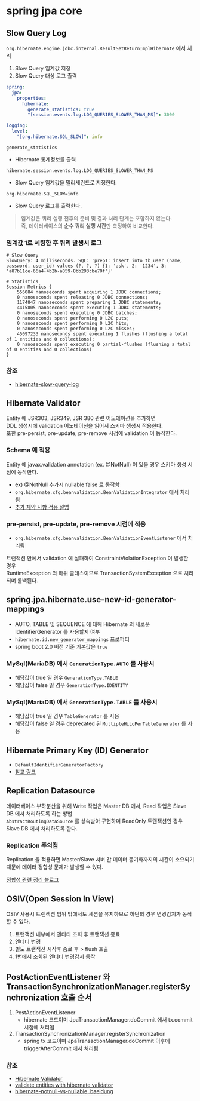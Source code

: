 # spring jpa core

## Slow Query Log
`org.hibernate.engine.jdbc.internal.ResultSetReturnImplHibernate` 에서 처리

1. Slow Query 임계값 지정
2. Slow Query 대상 로그 출력

```yaml
spring:
  jpa:
    properties:
      hibernate:
        generate_statistics: true
        "[session.events.log.LOG_QUERIES_SLOWER_THAN_MS]": 3000

logging:
  level:
    "[org.hibernate.SQL_SLOW]": info
```

`generate_statistics`
- Hibernate 통계정보를 출력

`hibernate.session.events.log.LOG_QUERIES_SLOWER_THAN_MS`
- Slow Query 임계값을 밀리세컨드로 지정한다.

`org.hibernate.SQL_SLOW=info`
- Slow Query 로그를 출력한다.

> 임계값은 쿼리 실행 전후의 준비 및 결과 처리 단계는 포함하지 않는다.  
> 즉, 데이터베이스의 **순수 쿼리 실행 시간**만 측정하여 비교한다.

### 임계값 1로 세팅한 후 쿼리 발생시 로그
```text
# Slow Query
SlowQuery: 4 milliseconds. SQL: 'prep1: insert into tb_user (name, password, user_id) values (?, ?, ?) {1: 'ask', 2: '1234', 3: 'a87b11ce-66a4-4b2b-a059-8bb293cbe70f'}'

# Statistics
Session Metrics {
    556084 nanoseconds spent acquiring 1 JDBC connections;
    0 nanoseconds spent releasing 0 JDBC connections;
    1174847 nanoseconds spent preparing 1 JDBC statements;
    4415805 nanoseconds spent executing 1 JDBC statements;
    0 nanoseconds spent executing 0 JDBC batches;
    0 nanoseconds spent performing 0 L2C puts;
    0 nanoseconds spent performing 0 L2C hits;
    0 nanoseconds spent performing 0 L2C misses;
    45097233 nanoseconds spent executing 1 flushes (flushing a total of 1 entities and 0 collections);
    0 nanoseconds spent executing 0 partial-flushes (flushing a total of 0 entities and 0 collections)
}
```

### 참조
- [hibernate-slow-query-log](https://vladmihalcea.com/hibernate-slow-query-log/)

## Hibernate Validator

Entity 에 JSR303, JSR349, JSR 380 관련 어노테이션을 추가하면  
DDL 생성시에 validation 어노테이션을 읽어서 스키마 생성시 적용한다.  
또한 pre-persist, pre-update, pre-remove 시점에 validation 이 동작한다.   

### Schema 에 적용

Entity 에 javax.validation annotation (ex. @NotNull) 이 있을 경우 스키마 생성 시점에 동작한다.    
- ex) @NotNull 추가시 nullable false 로 동작함
- `org.hibernate.cfg.beanvalidation.BeanValidationIntegrator` 에서 처리됨
- [추가 제약 사항 적용 설명](https://docs.jboss.org/hibernate/stable/validator/reference/en-US/html_single/#section-builtin-constraints)

### pre-persist, pre-update, pre-remove 시점에 적용

- `org.hibernate.cfg.beanvalidation.BeanValidationEventListener` 에서 처리됨

트랜잭션 안에서 validation 에 실패하여 ConstraintViolationException 이 발생한 경우  
RuntimeException 의 하위 클래스이므로 TransactionSystemException 으로 처리되며 롤백된다.

## spring.jpa.hibernate.use-new-id-generator-mappings

- AUTO, TABLE 및 SEQUENCE 에 대해 Hibernate 의 새로운 IdentifierGenerator 를 사용할지 여부
- `hibernate.id.new_generator_mappings` 프로퍼티
- spring boot 2.0 버전 기준 기본값은 `true` 

### MySql(MariaDB) 에서  `GenerationType.AUTO` 를 사용시

- 해당값이 true 일 경우 `GenerationType.TABLE`  
- 해당값이 false 일 경우  `GenerationType.IDENTITY`

### MySql(MariaDB) 에서  `GenerationType.TABLE` 를 사용시

- 해당값이 true 일 경우 `TableGenerator` 를 사용
- 해당값이 false 일 경우 deprecated 된 `MultipleHiLoPerTableGenerator` 를 사용

## Hibernate Primary Key (ID) Generator

- `DefaultIdentifierGeneratorFactory`
- [참고 링크](https://kwonnam.pe.kr/wiki/java/hibernate/id_generator)

## Replication Datasource

데이터베이스 부하분산을 위해 Write 작업은 Master DB 에서, Read 작업은 Slave DB 에서 처리하도록 하는 방법  
`AbstractRoutingDataSource` 를 상속받아 구현하며 ReadOnly 트랜잭션인 경우 Slave DB 에서 처리하도록 한다.

### Replication 주의점

Replication 을 적용하면 Master/Slave 서버 간 데이터 동기화까지의 시간이 소요되기 때문에 데이터 정합성 문제가 발생할 수 있다.

[정합성 관련 정리 블로그](https://da-nyee.github.io/posts/db-replication-data-consistency-issue/)

## OSIV(Open Session In View)

OSIV 사용시 트랜잭션 범위 밖에서도 세션을 유지하므로 하단의 경우 변경감지가 동작할 수 있다.

1. 트랜잭션 내부에서 엔티티 조회 후 트랜잭션 종료
2. 엔티티 변경
3. 별도 트랜잭션 시작후 종료 후 > flush 호출
4. 1번에서 조회된 엔티티 변경감지 동작

## PostActionEventListener 와 TransactionSynchronizationManager.registerSynchronization 호출 순서

1. PostActionEventListener
    - hibernate 코드이며 JpaTransactionManager.doCommit 에서 tx.commit 시점에 처리됨
2. TransactionSynchronizationManager.registerSynchronization
    - spring tx 코드이며 JpaTransactionManager.doCommit 이후에 triggerAfterCommit 에서 처리됨

### 참조
- [Hibernate Validator](https://docs.jboss.org/hibernate/stable/validator/reference/en-US/html_single/)
- [validate entities with hibernate validator](https://thorben-janssen.com/automatically-validate-entities-with-hibernate-validator/)
- [hibernate-notnull-vs-nullable, baeldung](https://www.baeldung.com/hibernate-notnull-vs-nullable)
